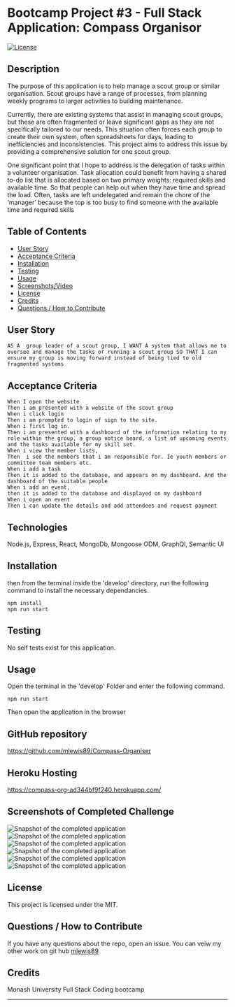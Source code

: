 

# Bootcamp Project #3 - Full Stack Application: Compass Organisor
[![License](https://img.shields.io/badge/License-MIT-blue.svg)](https://opensource.org/licenses/MIT)


## Description

The purpose of this application is to help manage a scout group or similar organisation. Scout groups have a range of processes, from planning weekly programs to larger activities to building maintenance.

Currently, there are existing systems that assist in managing scout groups, but these are often fragmented or leave significant gaps as they are not specifically tailored to our needs. This situation often forces each group to create their own system, often spreadsheets for days, leading to inefficiencies and inconsistencies. This project aims to address this issue by providing a comprehensive solution for one scout group.

One significant point that I hope to address is the delegation of tasks within a volunteer organisation. Task allocation could benefit from having a shared to-do list that is allocated based on two primary weights: required skills and available time. So that people can help out when they have time and spread the load.
Often, tasks are left undelegated and remain the chore of the ‘manager’ because the top is too busy to find someone with the available time and required skills


## Table of Contents
    
- [User Story](#user-story)
- [Acceptance Criteria](#acceptance-criteria)
- [Installation](#installation)
- [Testing](#testing)
- [Usage](#usage)
- [Screenshots/Video](<#screenshots--video-of-completed-challenge>)
- [License](#license)
- [Credits](#credits)
- [Questions / How to Contribute](#questions--how-to-contribute)

## User Story

```
AS A  group leader of a scout group, I WANT A system that allows me to oversee and manage the tasks or running a scout group SO THAT I can ensure my group is moving forward instead of being tied to old fragmented systems
```

## Acceptance Criteria

```
When I open the website
Then i am presented with a website of the scout group
When i click login
Then i am prompted to login of sign to the site.
When i first log in.
Then i am presented with a dashboard of the information relating to my role within the group, a group notice board, a list of upcoming events and the tasks available for my skill set.
When i view the member lists,
Then  i see the members that i am responsible for. Ie youth members or committee team members etc. 
When i add a task 
Then it is added to the database, and appears on my dashboard. And the dashboard of the suitable people
When i add an event, 
then it is added to the database and displayed on my dashboard
When i open an event
Then i can update the details and add attendees and request payment

```

## Technologies
Node.js, Express, React, MongoDb, Mongoose ODM, GraphQl, Semantic UI


## Installation

then from the terminal inside the 'develop' directory, run the following command to install the necessary dependancies.
       
    npm install
    npm run start


## Testing

No self tests exist for this application.

## Usage
    
Open the terminal in the 'develop' Folder and enter the following command.

    npm run start

Then open the application in the browser


## GitHub repository
https://github.com/mlewis89/Compass-Organiser

## Heroku Hosting
https://compass-org-ad344bf9f240.herokuapp.com/

## Screenshots of Completed Challenge

![Snapshot of the completed application](./assets/Capture5.PNG)
![Snapshot of the completed application](./assets/Capture6.PNG)
![Snapshot of the completed application](./assets/Capture1.PNG)
![Snapshot of the completed application](./assets/Capture2.PNG)
![Snapshot of the completed application](./assets/Capture3.PNG)
![Snapshot of the completed application](./assets/Capture4.PNG)


## License
This project is licensed under the MIT.
    
## Questions / How to Contribute
    
If you have any questions about the repo, open an issue. You can veiw my other work on git hub [mlewis89](https://github.com/mlewis89/)

## Credits

Monash University Full Stack Coding bootcamp


---
